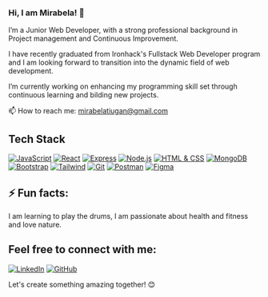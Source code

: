
### Hi, I am Mirabela! 👋

<!--
**m091u/m091u** is a ✨ _special_ ✨ repository because its `README.md` (this file) appears on your GitHub profile.

-->
I’m a Junior Web Developer, with a strong professional background in Project management and Continuous Improvement.


I have recently graduated from Ironhack's Fullstack Web Developer program and I am looking forward to transition into the dynamic field of web development.

I’m currently working on enhancing my programming skill set through continuous learning and bilding new projects. 

📫 How to reach me: mirabelatiugan@gmail.com 

## Tech Stack

[![JavaScript](https://img.shields.io/badge/JavaScript-ES6-yellow?style=for-the-badge&logo=javascript)](https://developer.mozilla.org/en-US/docs/Web/JavaScript)
[![React](https://img.shields.io/badge/React-blue?style=for-the-badge&logo=react)](https://reactjs.org/)
[![Express](https://img.shields.io/badge/Express-white?style=for-the-badge&logo=express)](https://expressjs.com/)
[![Node.js](https://img.shields.io/badge/Node.js-green?style=for-the-badge&logo=node.js)](https://nodejs.org/)
[![HTML & CSS](https://img.shields.io/badge/HTML%20%26%20CSS-orange?style=for-the-badge&logo=html5)](https://developer.mozilla.org/en-US/docs/Web/Guide/HTML/HTML5)
[![MongoDB](https://img.shields.io/badge/MongoDB-green?style=for-the-badge&logo=mongodb)](https://www.mongodb.com/)
[![Bootstrap](https://img.shields.io/badge/Bootstrap-purple?style=for-the-badge&logo=bootstrap)](https://getbootstrap.com/)
[![Tailwind](https://img.shields.io/badge/Tailwind%20CSS-blue?style=for-the-badge&logo=tailwind-css)](https://tailwindcss.com/)
[![Git](https://img.shields.io/badge/Git-black?style=for-the-badge&logo=git)](https://git-scm.com/)
[![Postman](https://img.shields.io/badge/Postman-orange?style=for-the-badge&logo=postman)](https://www.postman.com/)
[![Figma](https://img.shields.io/badge/Figma-purple?style=for-the-badge&logo=figma)](https://www.figma.com/)




## ⚡ Fun facts: 

I am learning to play the drums, I am passionate about health and fitness and love nature.


## Feel free to connect with me:

[![LinkedIn](https://img.shields.io/badge/LinkedIn-0077B5?style=for-the-badge&logo=linkedin&logoColor=white)](https://www.linkedin.com/in/mirabela-tiugan/)
[![GitHub](https://img.shields.io/badge/GitHub-181717?style=for-the-badge&logo=github&logoColor=white)](https://github.com/m091u)



Let's create something amazing together! &#128522;
